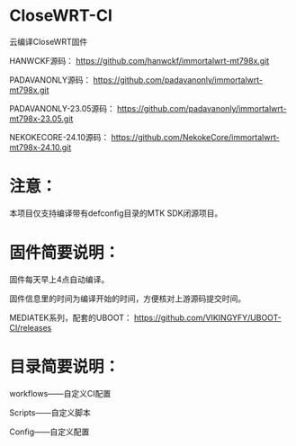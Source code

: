 # CloseWRT-CI
云编译CloseWRT固件

HANWCKF源码：
https://github.com/hanwckf/immortalwrt-mt798x.git

PADAVANONLY源码：
https://github.com/padavanonly/immortalwrt-mt798x.git

PADAVANONLY-23.05源码：
https://github.com/padavanonly/immortalwrt-mt798x-23.05.git

NEKOKECORE-24.10源码：
https://github.com/NekokeCore/immortalwrt-mt798x-24.10.git

# 注意：

本项目仅支持编译带有defconfig目录的MTK SDK闭源项目。

# 固件简要说明：

固件每天早上4点自动编译。

固件信息里的时间为编译开始的时间，方便核对上游源码提交时间。

MEDIATEK系列，配套的UBOOT：
https://github.com/VIKINGYFY/UBOOT-CI/releases

# 目录简要说明：

workflows——自定义CI配置

Scripts——自定义脚本

Config——自定义配置
